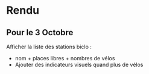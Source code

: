 # Rendu

## Pour le 3 Octobre 

Afficher la liste des stations biclo :
- nom + places libres + nombres de vélos
- Ajouter des indicateurs visuels quand plus de vélos
